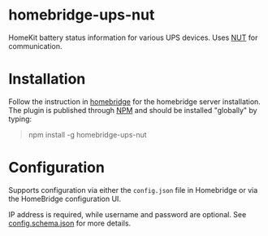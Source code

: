<!--[![verified-by-homebridge](https://badgen.net/badge/homebridge/verified/purple)](https://github.com/homebridge/homebridge/wiki/Verified-Plugins)-->

# homebridge-ups-nut

HomeKit battery status information for various UPS devices. Uses [NUT](https://networkupstools.org/) for communication.

# Installation

Follow the instruction in [homebridge](https://www.npmjs.com/package/homebridge) for the homebridge server installation.
The plugin is published through [NPM](https://www.npmjs.com/package/homebridge-ups-nut) and should be installed "globally" by typing:

> npm install -g homebridge-ups-nut

# Configuration

Supports configuration via either the `config.json` file in Homebridge or via the HomeBridge configuration UI.

IP address is required, while username and password are optional. See [config.schema.json](config.schema.json) for more details.
